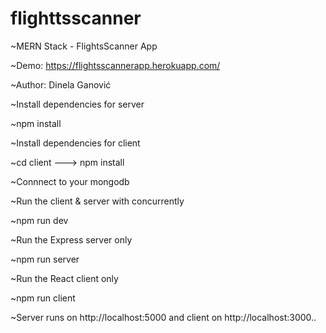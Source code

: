 # flighttsscanner

~MERN Stack - FlightsScanner App


~Demo: https://flightsscannerapp.herokuapp.com/


~Author: Dinela Ganović


~Install dependencies for server


~npm install


~Install dependencies for client


~cd client ---> npm install


~Connnect to your mongodb


~Run the client & server with concurrently


~npm run dev


~Run the Express server only


~npm run server


~Run the React client only


~npm run client


~Server runs on http://localhost:5000 and client on http://localhost:3000..

